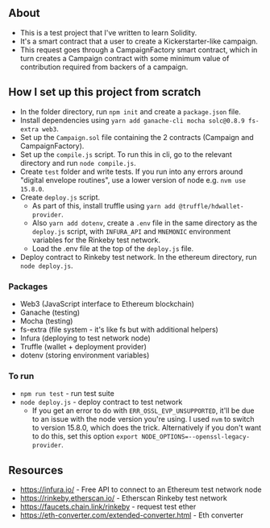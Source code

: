 ## About

- This is a test project that I've written to learn Solidity.
- It's a smart contract that a user to create a Kickerstarter-like campaign.
- This request goes through a CampaignFactory smart contract, which in turn creates a Campaign contract with some minimum value of contribution required from backers of a campaign.

## How I set up this project from scratch

- In the folder directory, run `npm init` and create a `package.json` file.
- Install dependencies using `yarn add ganache-cli mocha solc@0.8.9 fs-extra web3`.
- Set up the `Campaign.sol` file containing the 2 contracts (Campaign and CampaignFactory).
- Set up the `compile.js` script. To run this in cli, go to the relevant directory and run `node compile.js`.
- Create `test` folder and write tests. If you run into any errors around "digital envelope routines", use a lower version of node e.g. `nvm use 15.8.0`.
- Create `deploy.js` script.
  - As part of this, install truffle using `yarn add @truffle/hdwallet-provider`.
  - Also `yarn add dotenv`, create a `.env` file in the same directory as the `deploy.js` script, with `INFURA_API` and `MNEMONIC` environment variables for the Rinkeby test network.
  - Load the .env file at the top of the `deploy.js` file.
- Deploy contract to Rinkeby test network. In the ethereum directory, run `node deploy.js`.

### Packages

- Web3 (JavaScript interface to Ethereum blockchain)
- Ganache (testing)
- Mocha (testing)
- fs-extra (file system - it's like fs but with additional helpers)
- Infura (deploying to test network node)
- Truffle (wallet + deployment provider)
- dotenv (storing environment variables)

### To run

- `npm run test` - run test suite
- `node deploy.js` - deploy contract to test network
  - If you get an error to do with `ERR_OSSL_EVP_UNSUPPORTED`, it'll be due to an issue with the node version you're using. I used `nvm` to switch to version 15.8.0, which does the trick. Alternatively if you don't want to do this, set this option `export NODE_OPTIONS=--openssl-legacy-provider`.

## Resources

- https://infura.io/ - Free API to connect to an Ethereum test network node
- https://rinkeby.etherscan.io/ - Etherscan Rinkeby test network
- https://faucets.chain.link/rinkeby - request test ether
- https://eth-converter.com/extended-converter.html - Eth converter
